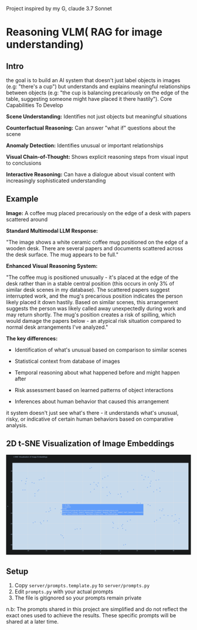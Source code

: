 Project inspired by my G, claude 3.7 Sonnet

# Reasoning VLM( RAG for image understanding)

## Intro
the goal is to build an AI system that doesn't just label objects in images (e.g: "there's a cup") but understands and explains meaningful relationships between objects (e.g: "the cup is balancing precariously on the edge of the table, suggesting someone might have placed it there hastily").
Core Capabilities To Develop

**Scene Understanding:** Identifies not just objects but meaningful situations

**Counterfactual Reasoning:** Can answer "what if" questions about the scene

**Anomaly Detection:** Identifies unusual or important relationships

**Visual Chain-of-Thought:** Shows explicit reasoning steps from visual input to conclusions

**Interactive Reasoning:** Can have a dialogue about visual content with increasingly sophisticated understanding


## Example

**Image:** A coffee mug placed precariously on the edge of a desk with papers scattered around

**Standard Multimodal LLM Response:**

"The image shows a white ceramic coffee mug positioned on the edge of a wooden desk. There are several papers and documents scattered across the desk surface. The mug appears to be full."

**Enhanced Visual Reasoning System:**

"The coffee mug is positioned unusually - it's placed at the edge of the desk rather than in a stable central position (this occurs in only 3% of similar desk scenes in my database). The scattered papers suggest interrupted work, and the mug's precarious position indicates the person likely placed it down hastily. Based on similar scenes, this arrangement suggests the person was likely called away unexpectedly during work and may return shortly. The mug's position creates a risk of spilling, which would damage the papers below - an atypical risk situation compared to normal desk arrangements I've analyzed."

**The key differences:**

- Identification of what's unusual based on comparison to similar scenes

- Statistical context from database of images

- Temporal reasoning about what happened before and might happen after

- Risk assessment based on learned patterns of object interactions

- Inferences about human behavior that caused this arrangement


it system doesn't just see what's there - it understands what's unusual, risky, or indicative of certain human behaviors based on comparative analysis.

## 2D t-SNE Visualization of Image Embeddings

![output from visualizer.py](server/asset_timestamp/mar_5.png)

## Setup

1. Copy `server/prompts.template.py` to `server/prompts.py`
2. Edit `prompts.py` with your actual prompts
3. The file is gitignored so your prompts remain private

n.b: The prompts shared in this project are simplified and do not reflect the exact ones used to achieve the results. These specific prompts will be shared at a later time.